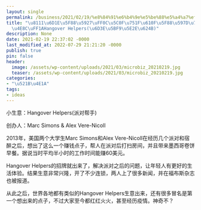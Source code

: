 ```yaml
---
layout: single
permalink: /business/2021/02/19/%e8%84%91%e6%b4%9e%e5%be%88%e5%a4%a7%ef%bc%8c%e5%b0%8f%e7%94%9f%e6%84%8f%e5%be%88%e5%a5%bd%e7%b3%bb%e5%88%97%e4%b9%8b%e4%ba%8c%ef%bc%9ahangover-helpers%e6%b4%be%e5%af%b9%e5%b8%ae%e6%89%8b/
title: "\u8111\u6D1E\u5F88\u5927\uFF0C\u5C0F\u751F\u610F\u5F88\u597D\u7CFB\u5217\u4E4B\
  \u4E8C\uFF1AHangover Helpers(\u6D3E\u5BF9\u5E2E\u624B)"
description: None
date: 2021-02-19 22:37:02 -0000
last_modified_at: 2022-07-29 21:21:20 -0000
publish: true
pin: false
header:
  image: /assets/wp-content/uploads/2021/03/microbiz_20210219.jpg
  teaser: /assets/wp-content/uploads/2021/03/microbiz_20210219.jpg
categories:
- "\u521B\u4E1A"
tags:
- ideas
---
```

小生意：Hangover Helpers(派对帮手)

创办人：Marc Simons & Alex Vere-Nicoll

2013年，美国两个大学生Marc Simons和Alex Vere-Nicoll在经历几个派对和宿醉之后，想出了这么一个赚钱点子，帮人在派对后打扫房间，并且带来墨西哥卷饼早餐。据说当时平均半小时的工作时间能赚60美元。

Hangover Helpers的招牌就出来了，解决派对之后的问题，让年轻人有更好的生活体验。结果生意非常兴隆，开了不少连锁，两人上了很多新闻，并在福布斯杂志也被报道。

从此之后，世界各地都有类似的Hangover Helpers生意出来，还有很多冒名是第一个想出来的点子，不过大家至今都红红火火，甚至经历疫情。神奇不？
